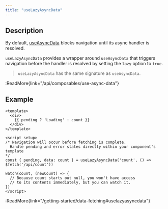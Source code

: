 ```yaml
---
title: "useLazyAsyncData"
---
```


## Description

By default, [useAsyncData](/api/composables/use-async-data) blocks navigation until its async handler is resolved.

`useLazyAsyncData` provides a wrapper around `useAsyncData` that triggers navigation before the handler is resolved by setting the `lazy` option to `true`.

> `useLazyAsyncData` has the same signature as `useAsyncData`.

:ReadMore{link="/api/composables/use-async-data"}

## Example

```vue
<template>
  <div>
    {{ pending ? 'Loading' : count }}
  </div>
</template>

<script setup>
/* Navigation will occur before fetching is complete.
  Handle pending and error states directly within your component's template
*/
const { pending, data: count } = useLazyAsyncData('count', () => $fetch('/api/count'))

watch(count, (newCount) => {
  // Because count starts out null, you won't have access
  // to its contents immediately, but you can watch it.
})
</script>
```

:ReadMore{link="/getting-started/data-fetching#uselazyasyncdata"}
